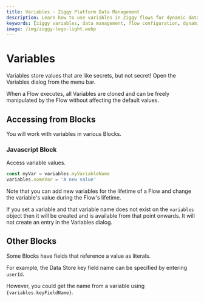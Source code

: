 ```yaml
---
title: Variables - Ziggy Platform Data Management
description: Learn how to use variables in Ziggy flows for dynamic data handling. Complete guide to variable management and data flow configuration.
keywords: [ziggy variables, data management, flow configuration, dynamic data, no-code platform]
image: /img/ziggy-logo-light.webp
---
```


# Variables

Variables store values that are like secrets, but not secret! Open the Variables dialog from the menu bar.

When a Flow executes, all Variables are cloned and can be freely manipulated by the Flow without affecting the default values.

## Accessing from Blocks
You will work with variables in various Blocks. 

### Javascript Block
Access variable values.

```javascript
const myVar = variables.myVariableName
variables.someVar = 'A new value'
```

Note that you can add new variables for the lifetime of a Flow and change the variable's value during the Flow's lifetime.

If you set a variable and that variable name does not exist on the ```variables``` object then it will be created and is available from that point onwards. It will not create an entry in the Variables dialog.

## Other Blocks
Some Blocks have fields that reference a value as literals. 

For example, the Data Store key field name can be specified by entering ```userId```.

However, you could get the name from a variable using ```{variables.keyFieldName}```.

